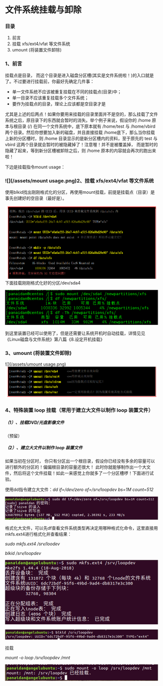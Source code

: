 # 文件系统挂载与卸除

### 目录

1. 前言
2. 挂载 xfs/ext4/vfat 等文件系统
3. umount \(将装置文件卸除\)

### 1、前言

挂载点是目录， 而这个目录是进入磁盘分区槽\(其实是文件系统啦！\)的入口就是了。不过要进行挂载前，你最好先确定几件事：

* 单一文件系统不应该被重复挂载在不同的挂载点\(目录\)中；
* 单一目录不应该重复挂载多个文件系统；
* 要作为挂载点的目录，理论上应该都是空目录才是

尤其是上述的后两点！如果你要用来挂载的目录里面并不是空的，那么挂载了文件系统之后，原目录下的东西就会暂时的消失。举个例子来说，假设你的 /home 原本与根目录 \(/\) 在同一个文件系统中，底下原本就有 /home/test 与 /home/vbird 两个目录。然后你想要加入新的磁盘，并且直接挂载 /home底下，那么当你挂载上新的分区槽时，则 /home 目录显示的是新分区槽内的资料，至于原先的 test 与vbird 这两个目录就会暂时的被隐藏掉了！注意喔！并不是被覆盖掉， 而是暂时的隐藏了起来，等到新分区槽被卸除之后，则 /home 原本的内容就会再次的跑出来啦！

下边是挂载指令mount usage：

### ![](/assets/mount usage.png)2、挂载 xfs/ext4/vfat 等文件系统

使用blkid找出刚刚格式化的分区，再使用mount挂载，前提是挂载点（目录）是事先创建好的空目录（最好是）。

![](/assets/挂载xfs文件系统.png)下面挂载刚刚格式化好的分区/dev/sda4

![](/assets/挂载sda4.png)

到这里装置已经可以使用了，但是还需要让系统开机时自动挂载，详情见见《Linux磁盘与文件系统》第八篇《8.设定开机挂载》

### 3、umount \(将装置文件卸除\)

![](/assets/umount usage.png)![](/assets/umount例子.png)

### 4、特殊装置 loop 挂载（常用于建立大文件以制作 loop 装置文件）

##### （1）、挂载DVD/光盘影像文件

（预留）

##### （2）、建立大文件以制作 loop 装置文件

如果当初在分区时， 你只有分区出一个根目录，假设你已经没有多余的容量可以进行额外的分区的！偏偏根目录的容量还很大！ 此时你就能够制作出一个大文件，然后将这个文件挂载！如此一来感觉上你就多了一个分区槽啰！下面进行试验。

使用dd指令建立大文件：_dd if=/dev/zero of=/srv/loopdev bs=1M count=512_

![](/assets/建立大文件.png)

格式化大文件，可以先df查看文件系统类型再决定用哪种格式化命令，这里直接用mkfs.ext4进行格式化并查看结果：

_sudo mkfs.ext4 /srv/loodev_

_blkid /srv/loopdev_

![](/assets/格式化大型文件.png)

![](/assets/查看格式化大文件结果.png)

挂载

_mount -o loop /srv/loopdev /mnt_

![](/assets/挂载loop装置.png)



